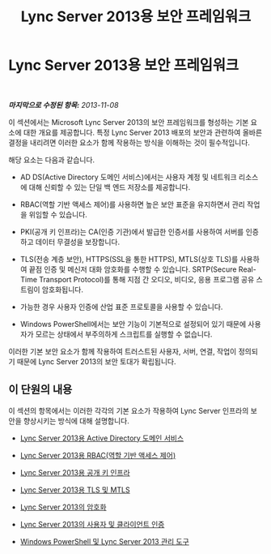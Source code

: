 ﻿---
title: Lync Server 2013용 보안 프레임워크
TOCTitle: Lync Server 2013용 보안 프레임워크
ms:assetid: 01131e28-b38e-40d9-8524-06725b9c6608
ms:mtpsurl: https://technet.microsoft.com/ko-kr/library/Dn481316(v=OCS.15)
ms:contentKeyID: 59682886
ms.date: 08/10/2015
mtps_version: v=OCS.15
ms.translationtype: HT
---

# Lync Server 2013용 보안 프레임워크

 

_**마지막으로 수정된 항목:** 2013-11-08_

이 섹션에서는 Microsoft Lync Server 2013의 보안 프레임워크를 형성하는 기본 요소에 대한 개요를 제공합니다. 특정 Lync Server 2013 배포의 보안과 관련하여 올바른 결정을 내리려면 이러한 요소가 함께 작용하는 방식을 이해하는 것이 필수적입니다.

해당 요소는 다음과 같습니다.

  - AD DS(Active Directory 도메인 서비스)에서는 사용자 계정 및 네트워크 리소스에 대해 신뢰할 수 있는 단일 백 엔드 저장소를 제공합니다.

  - RBAC(역할 기반 액세스 제어)를 사용하면 높은 보안 표준을 유지하면서 관리 작업을 위임할 수 있습니다.

  - PKI(공개 키 인프라)는 CA(인증 기관)에서 발급한 인증서를 사용하여 서버를 인증하고 데이터 무결성을 보장합니다.

  - TLS(전송 계층 보안), HTTPS(SSL을 통한 HTTPS), MTLS(상호 TLS)를 사용하여 끝점 인증 및 메신저 대화 암호화를 수행할 수 있습니다. SRTP(Secure Real-Time Transport Protocol)를 통해 지점 간 오디오, 비디오, 응용 프로그램 공유 스트림이 암호화됩니다.

  - 가능한 경우 사용자 인증에 산업 표준 프로토콜을 사용할 수 있습니다.

  - Windows PowerShell에서는 보안 기능이 기본적으로 설정되어 있기 때문에 사용자가 모르는 상태에서 부주의하게 스크립트를 실행할 수 없습니다.

이러한 기본 보안 요소가 함께 작용하여 트러스트된 사용자, 서버, 연결, 작업이 정의되기 때문에 Lync Server 2013의 보안 토대가 확립됩니다.

## 이 단원의 내용

이 섹션의 항목에서는 이러한 각각의 기본 요소가 작용하여 Lync Server 인프라의 보안을 향상시키는 방식에 대해 설명합니다.

  - [Lync Server 2013용 Active Directory 도메인 서비스](lync-server-2013-active-directory-domain-services-for-lync-server.md)

  - [Lync Server 2013용 RBAC(역할 기반 액세스 제어)](lync-server-2013-role-based-access-control-rbac.md)

  - [Lync Server 2013용 공개 키 인프라](lync-server-2013-public-key-infrastructure.md)

  - [Lync Server 2013용 TLS 및 MTLS](lync-server-2013-tls-and-mtls.md)

  - [Lync Server 2013의 암호화](lync-server-2013-encryption.md)

  - [Lync Server 2013의 사용자 및 클라이언트 인증](lync-server-2013-user-and-client-authentication.md)

  - [Windows PowerShell 및 Lync Server 2013 관리 도구](lync-server-2013-windows-powershell-and-lync-server-management-tools.md)

